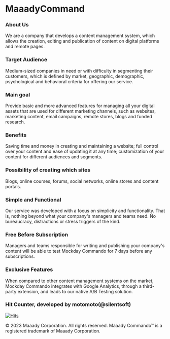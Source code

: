 # MaaadyCommand
### About Us
We are a company that develops a content management system, which allows the creation, editing and publication of content on digital platforms and remote pages.

### Target Audience
Medium-sized companies in need or with difficulty in segmenting their customers, which is defined by market, geographic, demographic, psychological and behavioral criteria for offering our service.

### Main goal
Provide basic and more advanced features for managing all your digital assets that are used for different marketing channels, such as websites, marketing content, email campaigns, remote stores, blogs and funded research.

### Benefits
Saving time and money in creating and maintaining a website; full control over your content and ease of updating it at any time; customization of your content for different audiences and segments.

### Possibility of creating which sites
Blogs, online courses, forums, social networks, online stores and content portals.

### Simple and Functional
Our service was developed with a focus on simplicity and functionality. That is, nothing beyond what your company's managers and teams need. No bureaucracy, distractions or stress triggers of the kind.

### Free Before Subscription
Managers and teams responsible for writing and publishing your company's content will be able to test Mockday Commando for 7 days before any subscriptions.

### Exclusive Features
When compared to other content management systems on the market, Mockday Commando integrates with Google Analytics, through a third-party extension, and leads to our native A/B Testing solution.

### Hit Counter, developed by motomoto(@silentsoft)
[![Hits](https://hits.sh/hceresetti.github.io/maaadycommando-br.svg?style=for-the-badge&label=visitas&color=0000ff&labelColor=000000)](https://hits.sh/hceresetti.github.io/maaadycommando-br/)

© 2023 Maaady Corporation. All rights reserved. Maaady Commando™ is a registered trademark of Maaady Corporation.
